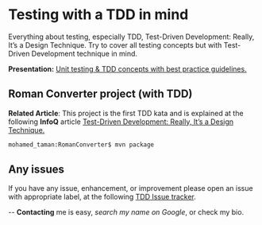 # Testing with a TDD in mind
Everything about testing, especially TDD, Test-Driven Development: Really, It’s a Design Technique. Try to cover all testing concepts but with Test-Driven Development technique in mind.

**Presentation:** [Unit testing & TDD concepts with best practice guidelines.](https://www.slideshare.net/tamanm/unit-testing-tdd-concepts-with-best-practice-guidelines)

## Roman Converter project (with TDD)
**Related Article**: This project is the first TDD kata and is explained at the following **InfoQ** article [Test-Driven Development: Really, It’s a Design Technique.](http://www.article.com)
```bash 
mohamed_taman:RomanConverter$ mvn package
```
## Any issues
If you have any issue, enhancement, or improvement please open an issue with appropriate label, at the following [TDD Issue tracker](https://github.com/mohamed-taman/TDD/issues).

-- **Contacting** me is easy, *search my name on Google*, or check my bio.

